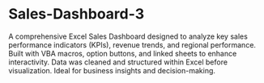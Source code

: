 # Sales-Dashboard-3
A comprehensive Excel Sales Dashboard designed to analyze key sales performance indicators (KPIs), revenue trends, and regional performance. Built with VBA macros, option buttons, and linked sheets to enhance interactivity. Data was cleaned and structured within Excel before visualization. Ideal for business insights and decision-making.
